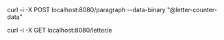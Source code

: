 curl -i -X POST localhost:8080/paragraph --data-binary "@letter-counter-data"

curl -i -X GET localhost:8080/letter/e
